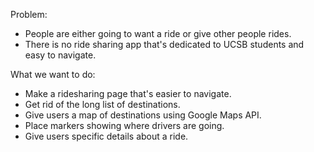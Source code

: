 

Problem:<br>
- People are either going to want a ride or give other people rides.
- There is no ride sharing app that's dedicated to UCSB students and easy to navigate.

What we want to do:<br>
- Make a ridesharing page that's easier to navigate.
- Get rid of the long list of destinations.
- Give users a map of destinations using Google Maps API.
- Place markers showing where drivers are going.
- Give users specific details about a ride.

